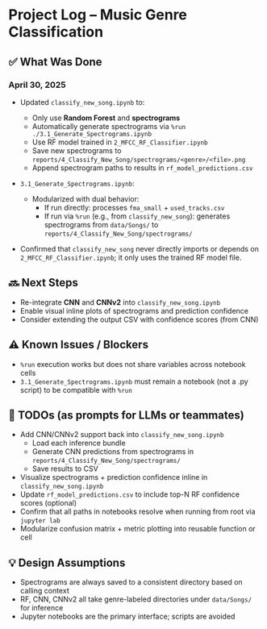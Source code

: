 # Project Log – Music Genre Classification

## ✅ What Was Done

### April 30, 2025

- Updated `classify_new_song.ipynb` to:

  - Only use **Random Forest** and **spectrograms**
  - Automatically generate spectrograms via `%run ./3.1_Generate_Spectrograms.ipynb`
  - Use RF model trained in `2_MFCC_RF_Classifier.ipynb`
  - Save new spectrograms to `reports/4_Classify_New_Song/spectrograms/<genre>/<file>.png`
  - Append spectrogram paths to results in `rf_model_predictions.csv`

- `3.1_Generate_Spectrograms.ipynb`:

  - Modularized with dual behavior:
    - If run directly: processes `fma_small` + `used_tracks.csv`
    - If run via `%run` (e.g., from `classify_new_song`): generates spectrograms from `data/Songs/` to `reports/4_Classify_New_Song/spectrograms/`

- Confirmed that `classify_new_song` never directly imports or depends on `2_MFCC_RF_Classifier.ipynb`; it only uses the trained RF model file.

## 🔜 Next Steps

- Re-integrate **CNN** and **CNNv2** into `classify_new_song.ipynb`
- Enable visual inline plots of spectrograms and prediction confidence
- Consider extending the output CSV with confidence scores (from CNN)

## ⚠️ Known Issues / Blockers

- `%run` execution works but does not share variables across notebook cells
- `3.1_Generate_Spectrograms.ipynb` must remain a notebook (not a .py script) to be compatible with `%run`

## 📝 TODOs (as prompts for LLMs or teammates)

- Add CNN/CNNv2 support back into `classify_new_song.ipynb`
  - Load each inference bundle
  - Generate CNN predictions from spectrograms in `reports/4_Classify_New_Song/spectrograms/`
  - Save results to CSV
- Visualize spectrograms + prediction confidence inline in `classify_new_song.ipynb`
- Update `rf_model_predictions.csv` to include top-N RF confidence scores (optional)
- Confirm that all paths in notebooks resolve when running from root via `jupyter lab`
- Modularize confusion matrix + metric plotting into reusable function or cell

## 💡 Design Assumptions

- Spectrograms are always saved to a consistent directory based on calling context
- RF, CNN, CNNv2 all take genre-labeled directories under `data/Songs/` for inference
- Jupyter notebooks are the primary interface; scripts are avoided
